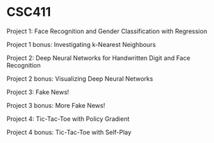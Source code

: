 # CSC411
Project 1: Face Recognition and Gender Classification with Regression

Project 1 bonus: Investigating k-Nearest Neighbours

Project 2: Deep Neural Networks for Handwritten Digit and Face Recognition

Project 2 bonus: Visualizing Deep Neural Networks

Project 3: Fake News!

Project 3 bonus: More Fake News!

Project 4: Tic-Tac-Toe with Policy Gradient

Project 4 bonus: Tic-Tac-Toe with Self-Play
